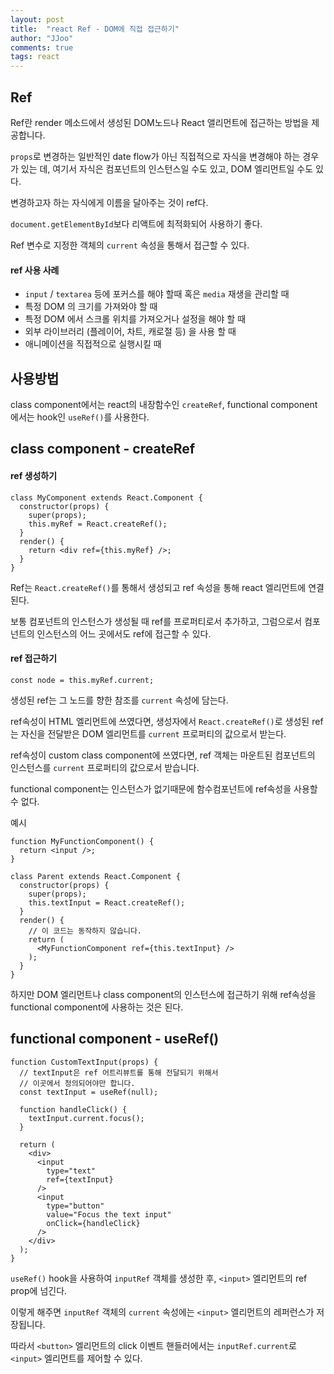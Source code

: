 ```yaml
---
layout: post
title:  "react Ref - DOM에 직접 접근하기"
author: "JJoo"
comments: true
tags: react
---
```


## Ref

Ref란 render 메소드에서 생성된 DOM노드나 React 앨리먼트에 접근하는 방법을 제공합니다.

```props```로 변경하는 일반적인 date flow가 아닌 직접적으로 자식을 변경해야 하는 경우가 있는 데, 여기서 자식은 컴포넌트의 인스턴스일 수도 있고, DOM 엘리먼트일 수도 있다.

변경하고자 하는 자식에게 이름을 달아주는 것이 ref다.

```document.getElementById```보다 리액트에 최적화되어 사용하기 좋다.

Ref 변수로 지정한 객체의 ```current``` 속성을 통해서 접근할 수 있다. 


#### ref 사용 사례

- ```input``` / ```textarea``` 등에 포커스를 해야 할때 혹은 ```media``` 재생을 관리할 때
- 특정 DOM 의 크기를 가져와야 할 때
- 특정 DOM 에서 스크롤 위치를 가져오거나 설정을 해야 할 때
- 외부 라이브러리 (플레이어, 차트, 캐로절 등) 을 사용 할 때
- 애니메이션을 직접적으로 실행시킬 때 


## 사용방법

class component에서는 react의 내장함수인 ```createRef```, functional component에서는 hook인 ```useRef()```를 사용한다.


## class component - createRef

#### ref 생성하기

```react
class MyComponent extends React.Component {
  constructor(props) {
    super(props);
    this.myRef = React.createRef();
  }
  render() {
    return <div ref={this.myRef} />;
  }
}
```

Ref는 ```React.createRef()```를 통해서 생성되고 ref 속성을 통해 react 엘리먼트에 연결된다. 

보통 컴포넌트의 인스턴스가 생성될 때 ref를 프로퍼티로서 추가하고, 그럼으로서 컴포넌트의 인스턴스의 어느 곳에서도 ref에 접근할 수 있다. 


#### ref 접근하기

```
const node = this.myRef.current;
```

생성된 ref는 그 노드를 향한 참조를 ```current``` 속성에 담는다. 

ref속성이 HTML 엘리먼트에 쓰였다면, 생성자에서 ```React.createRef()```로 생성된 ref는 자신을 전달받은 DOM 엘리먼트를 ```current``` 프로퍼티의 값으로서 받는다.

ref속성이 custom class component에 쓰였다면, ref 객체는 마운트된 컴포넌트의 인스턴스를 ```current``` 프로퍼티의 값으로서 받습니다.

functional component는 인스턴스가 없기때문에 함수컴포넌트에 ref속성을 사용할 수 없다. 


예시
```react
function MyFunctionComponent() {
  return <input />;
}

class Parent extends React.Component {
  constructor(props) {
    super(props);
    this.textInput = React.createRef();
  }
  render() {
    // 이 코드는 동작하지 않습니다.
    return (
      <MyFunctionComponent ref={this.textInput} />
    );
  }
}

```

하지만 DOM 엘리먼트나 class component의 인스턴스에 접근하기 위해 ref속성을 functional component에 사용하는 것은 된다. 


## functional component - useRef()

```react
function CustomTextInput(props) {
  // textInput은 ref 어트리뷰트를 통해 전달되기 위해서
  // 이곳에서 정의되어야만 합니다.
  const textInput = useRef(null);

  function handleClick() {
    textInput.current.focus();
  }

  return (
    <div>
      <input
        type="text"
        ref={textInput} 
      />
      <input
        type="button"
        value="Focus the text input"
        onClick={handleClick}
      />
    </div>
  );
}
```

```useRef()``` hook을 사용하여 ```inputRef``` 객체를 생성한 후, ```<input>``` 엘리먼트의 ref prop에 넘긴다. 

이렇게 해주면 ```inputRef``` 객체의 ```current``` 속성에는 ```<input>``` 엘리먼트의 레퍼런스가 저장됩니다. 

따라서 ```<button>``` 엘리먼트의 click 이벤트 핸들러에서는 ```inputRef.current```로 ```<input>``` 엘리먼트를 제어할 수 있다.




